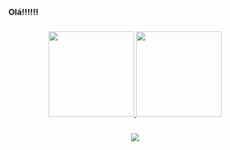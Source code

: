 ### Olá!!!!!!

##
 
<div align="center">
  <a href="https://github.com/crismassaneiro/">
  <img height="170em" src="https://github-readme-stats.vercel.app/api?username=crismassaneiro&show_icons=false&theme=chartreuse-dark&include_all_commits=true&count_private=true"/>
  <img height="170em" src="https://github-readme-stats.vercel.app/api/top-langs/?username=crismassaneiro&layout=compact&langs_count=7&theme=merko"/>
   

  
  ##
 
<div> 
  <a href="https://www.linkedin.com/in/cristian-massaneiro-aa295520b/" target="_blank"><img src="https://img.shields.io/badge/-LinkedIn-%230077B5?style=for-the-badge&logo=linkedin&logoColor=white" target="_blank"></a>
</div>
